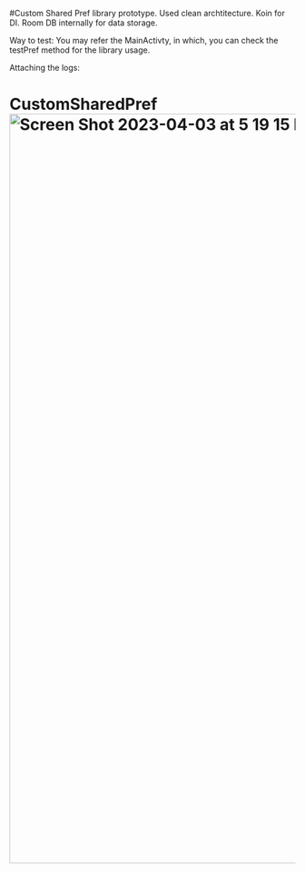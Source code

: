 

#Custom Shared Pref library prototype.
Used clean archtitecture.
Koin for DI.
Room DB internally for data storage.


Way to test:
You may refer the MainActivty, in which, you can check the testPref method for the library usage.

Attaching the logs:

# CustomSharedPref<img width="1320" alt="Screen Shot 2023-04-03 at 5 19 15 PM" src="https://user-images.githubusercontent.com/23387698/229501749-c122586e-ef43-47f9-a37c-fc0ea792ccda.png">
